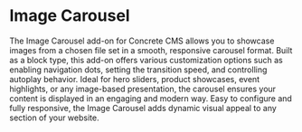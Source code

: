 # Image Carousel 

The Image Carousel add-on for Concrete CMS allows you to showcase images from a chosen file set in a smooth, responsive carousel format. Built as a block type, this add-on offers various customization options such as enabling navigation dots, setting the transition speed, and controlling autoplay behavior. Ideal for hero sliders, product showcases, event highlights, or any image-based presentation, the carousel ensures your content is displayed in an engaging and modern way. Easy to configure and fully responsive, the Image Carousel adds dynamic visual appeal to any section of your website.